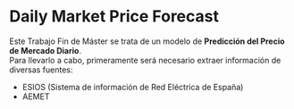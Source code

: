 # Daily Market Price Forecast
Este Trabajo Fin de Máster se trata de un modelo de **Predicción del Precio de Mercado Diario**.<br>
Para llevarlo a cabo, primeramente será necesario extraer información de diversas fuentes:<br>
* ESIOS (Sistema de información de Red Eléctrica de España)
* AEMET
